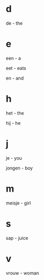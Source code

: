 # d

de - the

# e

een - a

eet - eats

en - and

# h

het - the

hij - he

# j

je - you

jongen - boy

# m

meisje - girl

# s

sap - juice

# v

vrouw - woman